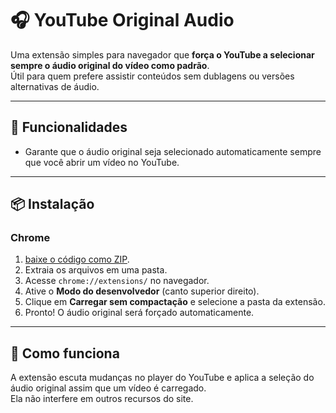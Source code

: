 # 🎧 YouTube Original Audio

Uma extensão simples para navegador que **força o YouTube a selecionar sempre o áudio original do vídeo como padrão**.  
Útil para quem prefere assistir conteúdos sem dublagens ou versões alternativas de áudio.

---

## 🚀 Funcionalidades
- Garante que o áudio original seja selecionado automaticamente sempre que você abrir um vídeo no YouTube.
    
---

## 📦 Instalação

### Chrome
1. [baixe o código como ZIP](https://github.com/RonivonMatos/youtube-audio-original/archive/refs/heads/main.zip).
2. Extraia os arquivos em uma pasta.
3. Acesse `chrome://extensions/` no navegador.
4. Ative o **Modo do desenvolvedor** (canto superior direito).
5. Clique em **Carregar sem compactação** e selecione a pasta da extensão.
6. Pronto! O áudio original será forçado automaticamente.

---

## 🔧 Como funciona
A extensão escuta mudanças no player do YouTube e aplica a seleção do áudio original assim que um vídeo é carregado.  
Ela não interfere em outros recursos do site.
